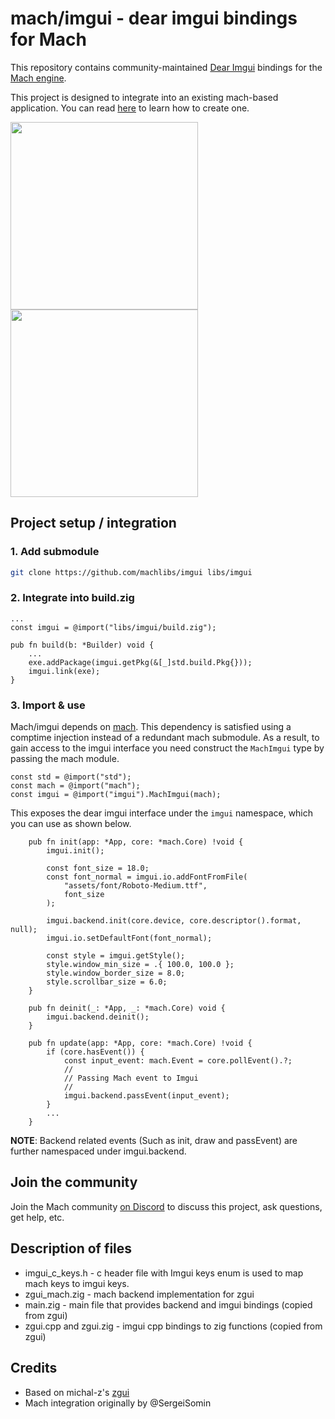 # mach/imgui - dear imgui bindings for Mach

This repository contains community-maintained [Dear Imgui](https://github.com/ocornut/imgui) bindings for the [Mach engine](https://machengine.org).

This project is designed to integrate into an existing mach-based application. You can read [here](https://github.com/hexops/mach-examples#use-mach-engine-in-your-own-project) to learn how to create one.

<img height="300px" src="https://user-images.githubusercontent.com/3173176/198845698-4969dcdf-32ef-4cf0-968c-88ffd5a7cff1.png"></img>
<img height="300px" src="https://user-images.githubusercontent.com/3173176/198846123-b9f55d0d-af4f-4770-ab73-88546f1e458b.png"></img>


## Project setup / integration

### 1. Add submodule

```sh
git clone https://github.com/machlibs/imgui libs/imgui
```

### 2. Integrate into build.zig

```zig
...
const imgui = @import("libs/imgui/build.zig");

pub fn build(b: *Builder) void {
    ...
    exe.addPackage(imgui.getPkg(&[_]std.build.Pkg{}));
    imgui.link(exe);
}
```

### 3. Import & use

Mach/imgui depends on [mach](https://github.com/hexops/mach). This dependency is satisfied using a comptime injection instead of a redundant mach submodule. As a result, to gain access to the imgui interface you need construct the ```MachImgui``` type by passing the mach module.

```zig
const std = @import("std");
const mach = @import("mach");
const imgui = @import("imgui").MachImgui(mach);
```

This exposes the dear imgui interface under the ```imgui``` namespace, which you can use as shown below.

```zig
    pub fn init(app: *App, core: *mach.Core) !void {
        imgui.init();

        const font_size = 18.0;
        const font_normal = imgui.io.addFontFromFile(
            "assets/font/Roboto-Medium.ttf", 
            font_size
        );

        imgui.backend.init(core.device, core.descriptor().format, null);
        imgui.io.setDefaultFont(font_normal);

        const style = imgui.getStyle();
        style.window_min_size = .{ 100.0, 100.0 };
        style.window_border_size = 8.0;
        style.scrollbar_size = 6.0;
    }

    pub fn deinit(_: *App, _: *mach.Core) void {
        imgui.backend.deinit();
    }

    pub fn update(app: *App, core: *mach.Core) !void {
        if (core.hasEvent()) {
            const input_event: mach.Event = core.pollEvent().?;
            //
            // Passing Mach event to Imgui
            //
            imgui.backend.passEvent(input_event);
        }
        ...
    }

```

**NOTE**: Backend related events (Such as init, draw and passEvent) are further namespaced under imgui.backend.

## Join the community

Join the Mach community [on Discord](https://discord.gg/XNG3NZgCqp) to discuss this project, ask questions, get help, etc.


## Description of files

* imgui_c_keys.h - c header file with Imgui keys enum is used to map mach keys to imgui keys.
* zgui_mach.zig - mach backend implementation for zgui
* main.zig - main file that provides backend and imgui bindings (copied from zgui)
* zgui.cpp and zgui.zig - imgui cpp bindings to zig functions (copied from zgui)

## Credits

* Based on michal-z's [zgui](https://github.com/michal-z/zig-gamedev/tree/main/libs/zgui)
* Mach integration originally by @SergeiSomin
